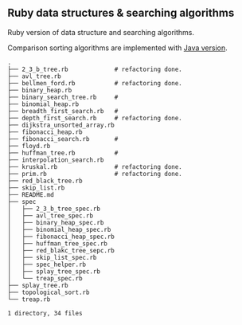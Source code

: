 Ruby data structures & searching algorithms
---

Ruby version of data structure and searching algorithms.

Comparison sorting algorithms are implemented with [Java version](https://github.com/jamesyang124/Java.git).

```
.
├── 2_3_b_tree.rb             # refactoring done.
├── avl_tree.rb
├── bellmen_ford.rb           # refactoring done.
├── binary_heap.rb
├── binary_search_tree.rb     #
├── binomial_heap.rb
├── breadth_first_search.rb   #
├── depth_first_search.rb     # refactoring done.
├── dijkstra_unsorted_array.rb
├── fibonacci_heap.rb
├── fibonacci_search.rb       #
├── floyd.rb
├── huffman_tree.rb           #
├── interpolation_search.rb
├── kruskal.rb                # refactoring done.
├── prim.rb                   # refactoring done.
├── red_black_tree.rb
├── skip_list.rb
├── README.md
├── spec
│   ├── 2_3_b_tree_spec.rb
│   ├── avl_tree_spec.rb
│   ├── binary_heap_spec.rb
│   ├── binomial_heap_spec.rb
│   ├── fibonacci_heap_spec.rb
│   ├── huffman_tree_spec.rb
│   ├── red_blakc_tree_sepc.rb
│   ├── skip_list_spec.rb
│   ├── spec_helper.rb
│   ├── splay_tree_spec.rb
│   └── treap_spec.rb
├── splay_tree.rb
├── topological_sort.rb
└── treap.rb

1 directory, 34 files
```